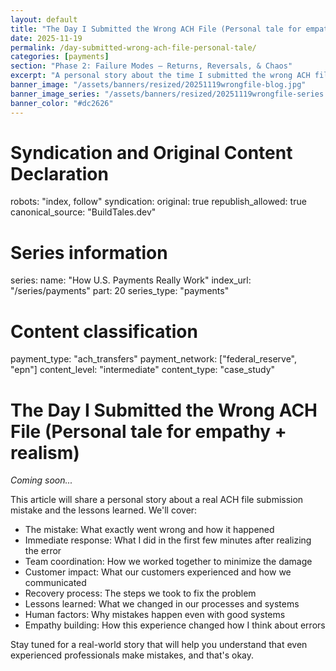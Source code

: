 ```yaml
---
layout: default
title: "The Day I Submitted the Wrong ACH File (Personal tale for empathy + realism)"
date: 2025-11-19
permalink: /day-submitted-wrong-ach-file-personal-tale/
categories: [payments]
section: "Phase 2: Failure Modes — Returns, Reversals, & Chaos"
excerpt: "A personal story about the time I submitted the wrong ACH file and what I learned about human error in payment systems."
banner_image: "/assets/banners/resized/20251119wrongfile-blog.jpg"
banner_image_series: "/assets/banners/resized/20251119wrongfile-series.jpg"
banner_color: "#dc2626"
---
```


# Syndication and Original Content Declaration
robots: "index, follow"
syndication:
  original: true
  republish_allowed: true
  canonical_source: "BuildTales.dev"

# Series information
series:
  name: "How U.S. Payments Really Work"
  index_url: "/series/payments"
  part: 20
  series_type: "payments"

# Content classification
payment_type: "ach_transfers"
payment_network: ["federal_reserve", "epn"]
content_level: "intermediate"
content_type: "case_study"

# The Day I Submitted the Wrong ACH File (Personal tale for empathy + realism)

*Coming soon...*

This article will share a personal story about a real ACH file submission mistake and the lessons learned. We'll cover:

- The mistake: What exactly went wrong and how it happened
- Immediate response: What I did in the first few minutes after realizing the error
- Team coordination: How we worked together to minimize the damage
- Customer impact: What our customers experienced and how we communicated
- Recovery process: The steps we took to fix the problem
- Lessons learned: What we changed in our processes and systems
- Human factors: Why mistakes happen even with good systems
- Empathy building: How this experience changed how I think about errors

Stay tuned for a real-world story that will help you understand that even experienced professionals make mistakes, and that's okay.

